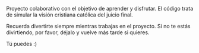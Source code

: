 Proyecto colaborativo con el objetivo de aprender y disfrutar. El código trata de simular la visión cristiana católica del juicio final.

Recuerda divertirte siempre mientras trabajas en el proyecto.
Si no te estás divirtiendo, por favor, déjalo y vuelve más tarde si quieres.

Tú puedes :)
